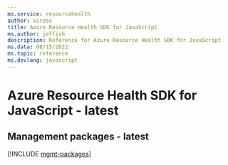 ```yaml
---
ms.service: resourcehealth
author: xirzec
title: Azure Resource Health SDK for JavaScript
ms.author: jeffish
description: Reference for Azure Resource Health SDK for JavaScript
ms.data: 08/15/2022
ms.topic: reference
ms.devlang: javascript
---
```

# Azure Resource Health SDK for JavaScript - latest

## Management packages - latest
[!INCLUDE [mgmt-packages](resource-health-mgmt-index.md)]